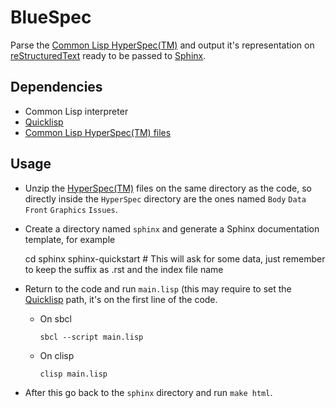 BlueSpec
========

Parse the [Common Lisp HyperSpec(TM)](http://www.lispworks.com/documentation/HyperSpec/Front/index.htm)
and output it's representation on [reStructuredText](http://docutils.sourceforge.net/rst.html) ready to
be passed to [Sphinx](http://sphinx-doc.org/).

Dependencies
------------

* Common Lisp interpreter
* [Quicklisp](http://www.quicklisp.org/)
* [Common Lisp HyperSpec(TM) files](http://www.lispworks.com/documentation/common-lisp.html)

Usage
-----

* Unzip the [HyperSpec(TM)](http://www.lispworks.com/documentation/common-lisp.html) files
on the same directory as the code, so directly inside the `HyperSpec` directory
are the ones named `Body` `Data` `Front` `Graphics` `Issues`.
* Create a directory named `sphinx` and generate a Sphinx documentation template,
for example

    cd sphinx
    sphinx-quickstart # This will ask for some data, just remember to keep the suffix as .rst and the index file name

* Return to the code and run `main.lisp` (this may require to set the
[Quicklisp](http://www.quicklisp.org/) path, it's on the first line of the code.

  - On sbcl

    `sbcl --script main.lisp`


  - On clisp

    `clisp main.lisp`


* After this go back to the `sphinx` directory and run `make html`.
